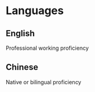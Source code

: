 # Languages

## English

Professional working proficiency

## Chinese

Native or bilingual proficiency